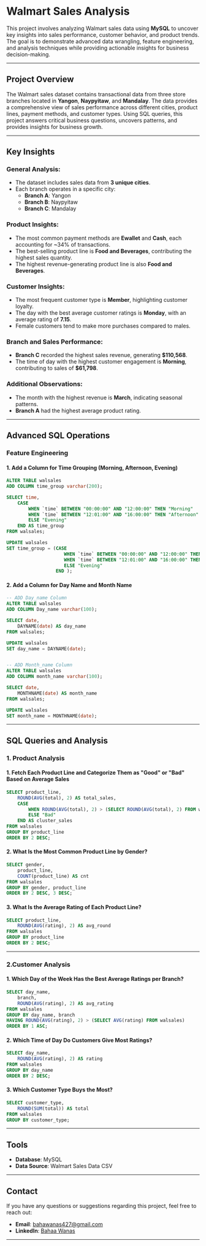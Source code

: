 # Walmart Sales Analysis

This project involves analyzing Walmart sales data using **MySQL** to uncover key insights into sales performance, customer behavior, and product trends. The goal is to demonstrate advanced data wrangling, feature engineering, and analysis techniques while providing actionable insights for business decision-making.

---

## Project Overview

The Walmart sales dataset contains transactional data from three store branches located in **Yangon**, **Naypyitaw**, and **Mandalay**. The data provides a comprehensive view of sales performance across different cities, product lines, payment methods, and customer types. Using SQL queries, this project answers critical business questions, uncovers patterns, and provides insights for business growth.

---

## Key Insights

### General Analysis:
- The dataset includes sales data from **3 unique cities**.
- Each branch operates in a specific city:
  - **Branch A**: Yangon
  - **Branch B**: Naypyitaw
  - **Branch C**: Mandalay

### Product Insights:
- The most common payment methods are **Ewallet** and **Cash**, each accounting for ~34% of transactions.
- The best-selling product line is **Food and Beverages**, contributing the highest sales quantity.
- The highest revenue-generating product line is also **Food and Beverages**.

### Customer Insights:
- The most frequent customer type is **Member**, highlighting customer loyalty.
- The day with the best average customer ratings is **Monday**, with an average rating of **7.15**.
- Female customers tend to make more purchases compared to males.

### Branch and Sales Performance:
- **Branch C** recorded the highest sales revenue, generating **$110,568**.
- The time of day with the highest customer engagement is **Morning**, contributing to sales of **$61,798**.

### Additional Observations:
- The month with the highest revenue is **March**, indicating seasonal patterns.
- **Branch A** had the highest average product rating.

---
## Advanced SQL Operations

### Feature Engineering
#### 1. Add a Column for Time Grouping (Morning, Afternoon, Evening)
```sql
ALTER TABLE walsales
ADD COLUMN time_group varchar(200);

SELECT time,
    CASE 
		WHEN `time` BETWEEN "00:00:00" AND "12:00:00" THEN "Morning"
        WHEN `time` BETWEEN "12:01:00" AND "16:00:00" THEN "Afternoon"
		ELSE "Evening"
    END AS time_group
FROM walsales;

UPDATE walsales
SET time_group = (CASE 
					 WHEN `time` BETWEEN "00:00:00" AND "12:00:00" THEN "Morning"
					 WHEN `time` BETWEEN "12:01:00" AND "16:00:00" THEN "Afternoon"
				     ELSE "Evening"
				  END );
```

#### 2. Add a Column for Day Name and Month Name
```sql
-- ADD Day_name Column
ALTER TABLE walsales
ADD COLUMN Day_name varchar(100);

SELECT date,
    DAYNAME(date) AS day_name
FROM walsales;

UPDATE walsales
SET day_name = DAYNAME(date);


-- ADD Month_name Column
ALTER TABLE walsales
ADD COLUMN month_name varchar(100);

SELECT date,
    MONTHNAME(date) AS month_name
FROM walsales;

UPDATE walsales
SET month_name = MONTHNAME(date);

```



---


## SQL Queries and Analysis

### 1. Product Analysis
#### 1. Fetch Each Product Line and Categorize Them as "Good" or "Bad" Based on Average Sales
```sql
SELECT product_line,
    ROUND(AVG(total), 2) AS total_sales,
    CASE
		WHEN ROUND(AVG(total), 2) > (SELECT ROUND(AVG(total), 2) FROM walsales) THEN "Good"
        ELSE "Bad"
	END AS cluster_sales
FROM walsales
GROUP BY product_line
ORDER BY 2 DESC;
```

#### 2. What Is the Most Common Product Line by Gender?
```sql
SELECT gender,
    product_line,
    COUNT(product_line) AS cnt
FROM walsales
GROUP BY gender, product_line
ORDER BY 2 DESC, 3 DESC;
```

#### 3. What Is the Average Rating of Each Product Line?
```sql
SELECT product_line,
    ROUND(AVG(rating), 2) AS avg_round
FROM walsales
GROUP BY product_line
ORDER BY 2 DESC;
```
--- 

### 2.Customer Analysis
#### 1. Which Day of the Week Has the Best Average Ratings per Branch?
```sql
SELECT day_name,
    branch,
    ROUND(AVG(rating), 2) AS avg_rating
FROM walsales
GROUP BY day_name, branch
HAVING ROUND(AVG(rating), 2) > (SELECT AVG(rating) FROM walsales)
ORDER BY 1 ASC;
```

#### 2. Which Time of Day Do Customers Give Most Ratings?
```sql
SELECT day_name,
    ROUND(AVG(rating), 2) AS rating
FROM walsales
GROUP BY day_name
ORDER BY 2 DESC;
```

#### 3. Which Customer Type Buys the Most?
```sql
SELECT customer_type,
    ROUND(SUM(total)) AS total
FROM walsales
GROUP BY customer_type;
```
---

## Tools

- **Database**: MySQL
- **Data Source**: Walmart Sales Data CSV
---

## Contact

If you have any questions or suggestions regarding this project, feel free to reach out:
- **Email**: [bahawanas427@gmail.com](mailto:bahawanas427@gmail.com)
- **LinkedIn**: [Bahaa Wanas](https://www.linkedin.com/in/bahaa-wanas-9797b923a)

---
